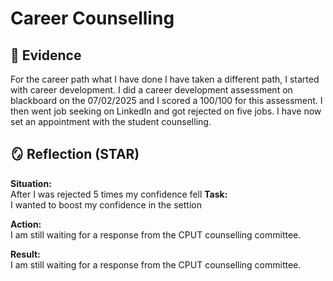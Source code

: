 # Career Counselling

## 📁 Evidence
For the career path what I have done I have taken a different path, I started with career development. I did a career development assessment on blackboard on the 07/02/2025 and I scored a 100/100 for this assessment. I then went job seeking on LinkedIn and got rejected on five jobs. I have now set an appointment with the student counselling. 

## 🪞 Reflection (STAR)

**Situation:**  
After I was rejected 5 times my confidence fell
**Task:**  
I wanted to boost my confidence in the settion

**Action:**  
I am still waiting for a response from the CPUT counselling committee.

**Result:**  
I am still waiting for a response from the CPUT counselling committee.
